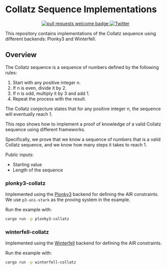# Collatz Sequence Implementations

<div align="center">
  <p align="center">
    <a href="http://makeapullrequest.com">
      <img alt="pull requests welcome badge" src="https://img.shields.io/badge/PRs-welcome-brightgreen.svg?style=flat">
    </a>
    <a href="https://x.com/m2magician">
      <img alt="Twitter" src="https://img.shields.io/twitter/url/https/twitter.com/m2magician.svg?style=social&label=Follow%20%40m2magician">
    </a>
  </p>
</div>

This repository contains implementations of the Collatz sequence using different backends: Plonky3 and Winterfell.

## Overview

The Collatz sequence is a sequence of numbers defined by the following rules:

1. Start with any positive integer n.
2. If n is even, divide it by 2.
3. If n is odd, multiply it by 3 and add 1.
4. Repeat the process with the result.

The Collatz conjecture states that for any positive integer n, the sequence will eventually reach 1.

This repo shows how to implement a proof of knowledge of a valid Collatz sequence using different frameworks.

Specifically, we prove that we know a sequence of numbers that is a valid Collatz sequence, and we know how many steps it takes to reach 1.

Public inputs:
- Starting value
- Length of the sequence


### plonky3-collatz
Implemented using the [Plonky3](https://github.com/Plonky3/Plonky3) backend for defining the AIR constraints. We use `p3-uni-stark` as the proving system in the example.

Run the example with:
```bash
cargo run -p plonky3-collatz
```

### winterfell-collatz
Implemented using the [Winterfell](https://github.com/facebook/winterfell) backend for defining the AIR constraints.

Run the example with:
```bash
cargo run -p winterfell-collatz
```
